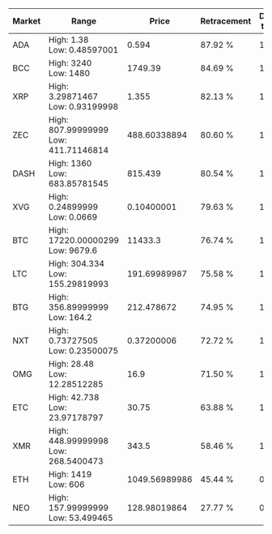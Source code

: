 | Market | Range | Price| Retracement | Doubles to 50% |
| --- | --- | --- | --- | --- |
| ADA | High: 1.38<br />Low: 0.48597001 | 0.594 | 87.92 % | 1.57 |
| BCC | High: 3240<br />Low: 1480 | 1749.39 | 84.69 % | 1.35 |
| XRP | High: 3.29871467<br />Low: 0.93199998 | 1.355 | 82.13 % | 1.56 |
| ZEC | High: 807.99999999<br />Low: 411.71146814 | 488.60338894 | 80.60 % | 1.25 |
| DASH | High: 1360<br />Low: 683.85781545 | 815.439 | 80.54 % | 1.25 |
| XVG | High: 0.24899999<br />Low: 0.0669 | 0.10400001 | 79.63 % | 1.52 |
| BTC | High: 17220.00000299<br />Low: 9679.6 | 11433.3 | 76.74 % | 1.18 |
| LTC | High: 304.334<br />Low: 155.29819993 | 191.69989987 | 75.58 % | 1.20 |
| BTG | High: 356.89999999<br />Low: 164.2 | 212.478672 | 74.95 % | 1.23 |
| NXT | High: 0.73727505<br />Low: 0.23500075 | 0.37200006 | 72.72 % | 1.31 |
| OMG | High: 28.48<br />Low: 12.28512285 | 16.9 | 71.50 % | 1.21 |
| ETC | High: 42.738<br />Low: 23.97178797 | 30.75 | 63.88 % | 1.08 |
| XMR | High: 448.99999998<br />Low: 268.5400473 | 343.5 | 58.46 % | 1.04 |
| ETH | High: 1419<br />Low: 606 | 1049.56989986 | 45.44 % | 0.00 |
| NEO | High: 157.99999999<br />Low: 53.499465 | 128.98019864 | 27.77 % | 0.00 |
